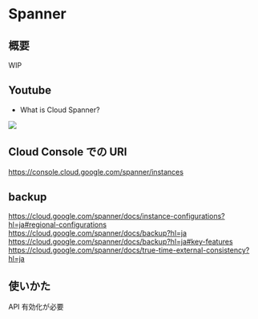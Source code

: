 # Spanner

## 概要

WIP


## Youtube

+ What is Cloud Spanner?

[![](https://img.youtube.com/vi/bUSU1e9j8wc/0.jpg)](https://www.youtube.com/watch?v=bUSU1e9j8wc)


## Cloud Console での URI

https://console.cloud.google.com/spanner/instances

## backup 

https://cloud.google.com/spanner/docs/instance-configurations?hl=ja#regional-configurations
https://cloud.google.com/spanner/docs/backup?hl=ja
https://cloud.google.com/spanner/docs/backup?hl=ja#key-features
https://cloud.google.com/spanner/docs/true-time-external-consistency?hl=ja

## 使いかた

API 有効化が必要
